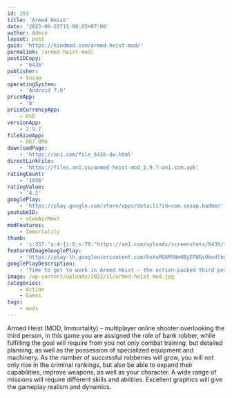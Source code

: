 ```yaml
---
id: 253
title: 'Armed Heist'
date: '2023-06-22T11:00:05+07:00'
author: Admin
layout: post
guid: 'https://kindmod.com/armed-heist-mod/'
permalink: /armed-heist-mod/
postIDCopy:
    - '6436'
publisher:
    - Sozap
operatingSystem:
    - 'Android 7.0'
priceApp:
    - '0'
priceCurrencyApp:
    - USD
versionApp:
    - 2.9.7
fileSizeApp:
    - 667.0Mb
downloadPage:
    - 'https://an1.com/file_6436-dw.html'
directLinkFile:
    - 'https://files.an1.co/armed-heist-mod_2.9.7-an1.com.apk'
ratingCount:
    - '1938'
ratingValue:
    - '4.2'
googlePlay:
    - 'https://play.google.com/store/apps/details?id=com.sozap.badmen'
youtubeID:
    - vCwnASrMmxY
modFeatures:
    - Immortality
thumb:
    - 's:337:"a:4:{i:0;s:70:"https://an1.com/uploads/screenshots/6436/thumbs/armed-heist-80642.webp";i:1;s:71:"https://an1.com/uploads/screenshots/6436/thumbs/armed-heist-326827.webp";i:2;s:71:"https://an1.com/uploads/screenshots/6436/thumbs/armed-heist-774777.webp";i:3;s:71:"https://an1.com/uploads/screenshots/6436/thumbs/armed-heist-327140.webp";}";'
featuredImageGooglePlay:
    - 'https://play-lh.googleusercontent.com/heXuMG6MVNeHByEPWGvUkodlbyAzCLNVA11Cjwd4M9nfj1RCMl6WDFpU4ATdJFGCY-L6'
googlePlayDescription:
    - 'Time to get to work in Armed Heist – the action-packed third person shooter game that gets your heart pumping!Test your reflexes as you venture on your bank robbery spree. Robbing banks & armored trucks has never been more thrilling as you avoid flying bullets.Looking for a great bank robbery third person shooter game? Welcome to the right place, where you face off against the cops in over 70 bank shooting challenges in the best tps game online!.'
image: /wp-content/uploads/2022/11/armed-heist-mod.jpg
categories:
    - Action
    - Games
tags:
    - mods
---
```


Armed Heist (MOD, Immortality) – multiplayer online shooter overlooking the third person, in this game you are assigned the role of bank robber, while fulfilling the goal will require from you not only combat training, but detailed planning, as well as the possession of specialized equipment and machinery. As the number of successful robberies will grow, you will not only rise in the criminal rankings, but also be able to expand their capabilities, improve weapons, as well as your character. A wide range of missions will require different skills and abilities. Excellent graphics will give the gameplay realism and dynamics.